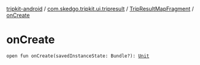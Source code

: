 [tripkit-android](../../index.md) / [com.skedgo.tripkit.ui.tripresult](../index.md) / [TripResultMapFragment](index.md) / [onCreate](./on-create.md)

# onCreate

`open fun onCreate(savedInstanceState: Bundle?): `[`Unit`](https://kotlinlang.org/api/latest/jvm/stdlib/kotlin/-unit/index.html)